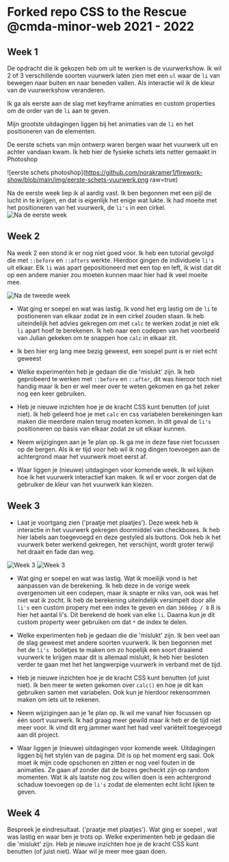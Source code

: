 # Forked repo CSS to the Rescue @cmda-minor-web 2021 - 2022

## Week 1
De opdracht die ik gekozen heb om uit te werken is de vuurwerkshow. Ik wil 2 of 3 verschillende soorten vuurwerk laten zien met een `ul` waar de `li` van bewegen naar buiten en naar beneden vallen. Als interactie wil ik de kleur van de vuurwerkshow veranderen.

Ik ga als eerste aan de slag met keyframe animaties en custom properties om de order van de `li` aan te geven.

Mijn grootste uitdagingen liggen bij het animaties van de `li` en het positioneren van de elementen.

De eerste schets van mijn ontwerp waren bergen waar het vuurwerk uit en achter vandaan kwam. Ik heb hier de fysieke schets iets netter gemaakt in Photoshop

![eerste schets photoshop](https://github.com/norakramer1/firework-show/blob/main/img/eerste-schets-vuurwerk.png raw=true)

Na de eerste week liep ik al aardig vast. Ik ben begonnen met een pijl de lucht in te krijgen, en dat is eigenlijk het enige wat lukte. Ik had moeite met het positioneren van het vuurwerk, de `li's` in een cirkel.
![Na de eerste week](https://github.com/norakramer1/firework-show/blob/main/img/eerste-week.png?raw=true)

## Week 2
Na week 2 een stond ik er nog niet goed voor. Ik heb een tutorial gevolgd die met `::before` en `::afters` werkte. Hierdoor gingen de individuele `li's` uit elkaar. Elk `li` was apart gepositioneerd met een top en left, ik wist dat dit op een andere manier zou moeten kunnen maar hier had ik veel moeite mee.

![Na de tweede week](https://github.com/norakramer1/firework-show/blob/main/img/tweede-week.png?raw=true)

- Wat ging er soepel en wat was lastig.
Ik vond het erg lastig om de `li` te postioneren van elkaar zodat ze in een cirkel zouden staan. Ik heb uiteindelijk het advies gekregen om met `calc` te werken zodat je niet elk `li` apart hoef te berekenen. Ik heb naar een codepen van het voorbeeld van Julian gekeken om te snappen hoe `calc` in elkaar zit.

- Ik ben hier erg lang mee bezig geweest, een soepel punt is er niet echt geweest

- Welke experimenten heb je gedaan die die 'mislukt' zijn.
Ik heb geprobeerd te werken met `::before` en `::after`, dit was hieroor toch niet handig maar ik ben er wel meer over te weten gekomen en ga het zeker nog een keer gebruiken.

- Heb je nieuwe inzichten hoe je de kracht CSS kunt benutten (of juist niet).
Ik heb geleerd hoe je met `calc` en css variabelen berekeningen kan maken die meerdere malen terug moeten komen. In dit geval de `li's` positioneren op basis van elkaar zodat ze uit elkaar kunnen.

- Neem wijzigingen aan je 1e plan op.
Ik ga me in deze fase niet focussen op de bergen. Als ik er tijd voor heb wil ik nog dingen toevoegen aan de achtergrond maar het vuurwerk moet eerst af.

- Waar liggen je (nieuwe) uitdagingen voor komende week.
Ik wil kijken hoe ik het vuurwerk interactief kan maken. Ik wil er voor zorgen dat de gebruiker de kleur van het vuurwerk kan kiezen.

## Week 3
- Laat je voortgang zien ('praatje met plaatjes').
Deze week heb ik interactie in het vuurwerk gekregen doormiddel van checkboxes. Ik heb hier labels aan toegevoegd en deze gestyled als buttons. Ook heb ik het vuurwerk beter werkend gekregen, het verschijnt, wordt groter terwijl het draait en fade dan weg. 

![Week 3](https://github.com/norakramer1/firework-show/blob/main/img/week-3.png?raw=true)
![Week 3](https://github.com/norakramer1/firework-show/blob/main/img/week-3-2.png?raw=true)

- Wat ging er soepel en wat was lastig.
Wat ik moeilijk vond is het aanpassen van de berekening. Ik heb deze in de vorige week overgenomen uit een codepen, maar ik snapte er niks van, ook was het niet wat ik zocht. Ik heb de berekening uiteindelijk versimpelt door alle `li's` een custom propery met een index te geven en dan `360deg / 8` 8 is hier het aantal li's. Dit berekend de hoek van elke `li`. Daarna kun je dit custom property weer gebruiken om dat `*` de index te delen. 

- Welke experimenten heb je gedaan die die 'mislukt' zijn.
Ik ben veel aan de slag geweest met andere soorten vuurwerk. Ik ben begonnen met het de `li's ` bolletjes te maken om zo hopelijk een soort draaiend vuurwerk te krijgen maar dit is allemaal mislukt, ik heb hier besloten verder te gaan met het het langwerpige vuurwerk in verband met de tijd.

- Heb je nieuwe inzichten hoe je de kracht CSS kunt benutten (of juist niet).
Ik ben meer te weten gekomen over `calc()` en hoe je dit kan gebruiken samen met variabelen. Ook kun je hierdoor rekensommen maken om iets uit te rekenen.

- Neem wijzigingen aan je 1e plan op.
Ik wil me vanaf hier focussen op één soort vuurwerk. Ik had graag meer gewild maar ik heb er de tijd niet meer voor. Ik vind dit erg jammer want het had veel variëteit toegevoegd aan dit project.

- Waar liggen je (nieuwe) uitdagingen voor komende week.
Uitdagingen liggen bij het stylen van de pagina. Dit is op het moment erg saai. Ook moet ik mijn code opschonen en zitten er nog veel fouten in de animaties. Ze gaan af zonder dat de bozes gecheckt zijn op random momenten. Wat ik als laatste nog zou willen doen is een achtergrond schaduw toevoegen op de `li's` zodat de elementen echt licht lijken te geven.

## Week 4
Bespreek je eindresultaat. ('praatje met plaatjes').
Wat ging er soepel , wat was lastig en waar ben je trots op.
Welke experimenten heb je gedaan die die 'mislukt' zijn.
Heb je nieuwe inzichten hoe je de kracht CSS kunt benutten (of juist niet).
Waar wil je meer mee gaan doen.